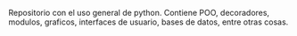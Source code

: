 Repositorio con el uso general de python. Contiene POO, decoradores, modulos, graficos, interfaces de usuario, bases de datos, entre otras cosas.
